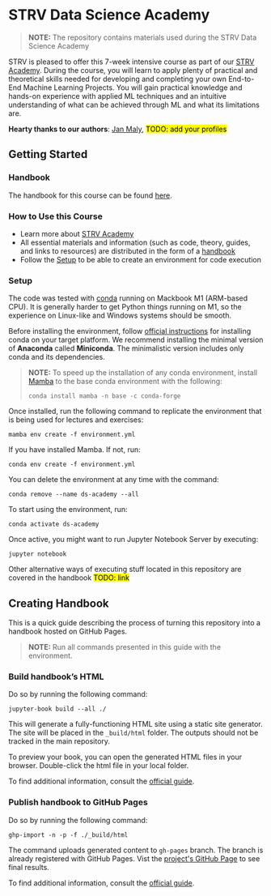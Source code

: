 # STRV Data Science Academy

> **NOTE:** The repository contains materials used during the STRV Data Science Academy

STRV is pleased to offer this 7-week intensive course as part of
our [STRV Academy](https://www.strv.com/blog/everything-you-need-to-know-about-the-strv-academy-inside-strv).
During the course, you will learn to apply plenty of practical and theoretical skills needed for developing and
completing your own End-to-End Machine Learning Projects. You will gain practical knowledge and hands-on experience
with applied ML techniques and an intuitive understanding of what can be achieved through ML and what its
limitations are.

**Hearty thanks to our authors**: [Jan Maly](https://github.com/honzaMaly), <mark>TODO: add your profiles</mark>

## Getting Started

### Handbook

The handbook for this course can be found [here](https://strvcom.github.io/ds-academy/intro.html). 

### How to Use this Course

- Learn more about [STRV Academy](https://www.strv.com/blog/everything-you-need-to-know-about-the-strv-academy-inside-strv)
- All essential materials and information (such as code, theory, guides, and links to resources) are distributed in the
  form of a [handbook](https://strvcom.github.io/ds-academy/intro.html)
- Follow the [Setup](#setup) to be able to create an environment for code execution

### Setup

The code was tested with [conda](https://docs.conda.io/en/latest/) running on Mackbook M1 (ARM-based CPU). It is
generally harder to get Python things running on M1, so the experience on Linux-like and Windows systems should be
smooth.

Before installing the environment,
follow [official instructions](https://docs.conda.io/projects/conda/en/latest/user-guide/install/index.html) for
installing conda on your target platform. We recommend installing the minimal version of **Anaconda** called
**Miniconda**. The minimalistic version includes only conda and its dependencies.

> **NOTE:**  To speed up the installation of any conda environment, install [Mamba](https://github.com/mamba-org/mamba)
> to the base conda environment with the following:
>
> ```console
> conda install mamba -n base -c conda-forge
> ```

Once installed, run the following command to replicate the environment that is being used for lectures and exercises:

```console
mamba env create -f environment.yml
```

If you have installed Mamba. If not, run:

```console
conda env create -f environment.yml
```

You can delete the environment at any time with the command:

```console
conda remove --name ds-academy --all
```

To start using the environment, run:

```console
conda activate ds-academy
```

Once active, you might want to run Jupyter Notebook Server by executing:

```console
jupyter notebook
```

Other alternative ways of executing stuff located in this repository are covered in the handbook <mark>TODO: link</mark>

## Creating Handbook

This is a quick guide describing the process of turning this repository into a handbook hosted on GitHub Pages.

> **NOTE:**  Run all commands presented in this guide with the environment.

### Build handbook’s HTML

Do so by running the following command:

```console
jupyter-book build --all ./
```

This will generate a fully-functioning HTML site using a static site generator. The site will be placed in
the `_build/html` folder. The outputs should not be tracked in the main repository.

To preview your book, you can open the generated HTML files in your browser. Double-click the html file in your
local folder.

To find additional information, consult the [official guide](https://jupyterbook.org/en/stable/start/build.html).

### Publish handbook to GitHub Pages

Do so by running the following command:

```console
ghp-import -n -p -f ./_build/html
```

The command uploads generated content to `gh-pages` branch. The branch is already registered with GitHub Pages. Vist the
[project's GitHub Page](https://strvcom.github.io/ds-academy/intro.html) to see final results.

To find additional information, consult the [official guide](https://jupyterbook.org/en/stable/start/publish.html).